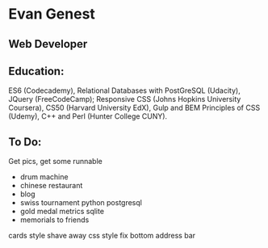 # Evan Genest
## Web Developer

## Education:
ES6 (Codecademy), Relational Databases with PostGreSQL (Udacity), JQuery (FreeCodeCamp); Responsive CSS (Johns Hopkins University Coursera), CS50 (Harvard University EdX), Gulp and BEM Principles of CSS (Udemy), C++ and Perl (Hunter College CUNY).

## To Do: 
Get pics, get some runnable
* drum machine
* chinese restaurant
* blog
* swiss tournament python postgresql
* gold medal metrics sqlite
* memorials to friends

cards style
shave away css style
fix bottom address bar